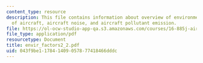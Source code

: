 ```yaml
---
content_type: resource
description: This file contains information about overview of environmental effects
  of aircraft, aircraft noise, and aircraft pollutant emission.
file: https://ol-ocw-studio-app-qa.s3.amazonaws.com/courses/16-885j-aircraft-systems-engineering-fall-2004/043f9be117841409057877418466dddc_envir_factors2_2.pdf
file_type: application/pdf
resourcetype: Document
title: envir_factors2_2.pdf
uid: 043f9be1-1784-1409-0578-77418466dddc
---
```

